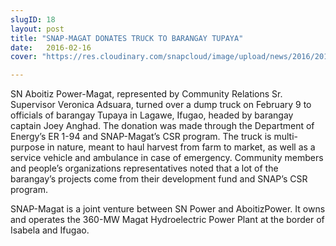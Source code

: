 ```yaml
---
slugID: 18
layout: post
title: "SNAP-MAGAT DONATES TRUCK TO BARANGAY TUPAYA"
date:   2016-02-16 
cover: "https://res.cloudinary.com/snapcloud/image/upload/news/2016/2016-3-snap.jpg"

---
```

SN Aboitiz Power-Magat, represented by Community Relations Sr. Supervisor Veronica Adsuara, turned over a dump truck on February 9 to officials of barangay Tupaya in Lagawe, Ifugao, headed by barangay captain Joey Anghad. The donation was made through the Department of Energy’s ER 1-94 and SNAP-Magat’s CSR program. The truck is multi-purpose in nature, meant to haul harvest from farm to market, as well as a service vehicle and ambulance in case of emergency. Community members and people’s organizations representatives noted that a lot of the barangay’s projects come from their development fund and SNAP’s CSR program.


SNAP-Magat is a joint venture between SN Power and AboitizPower. It owns and operates the 360-MW Magat Hydroelectric Power Plant at the border of Isabela and Ifugao.